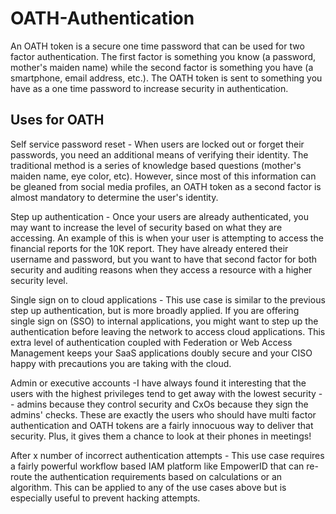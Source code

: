 # OATH-Authentication

An OATH token is a secure one time password that can be used for two factor authentication.  The first factor is something you know (a password, mother's maiden name) while the second factor is something you have (a smartphone, email address, etc.).  The OATH token is sent to something you have as a one time password to increase security in authentication.

## Uses for OATH

Self service password reset - When users are locked out or forget their passwords, you need an additional means of verifying their identity.  The traditional method is a series of knowledge based questions (mother's maiden name, eye color, etc).  However, since most of this information can be gleaned from social media profiles, an OATH token as a second factor is almost mandatory to determine the user's identity.

Step up authentication - Once your users are already authenticated, you may want to increase the level of security based on what they are accessing.  An example of this is when your user is attempting to access the financial reports for the 10K report.  They have already entered their username and password, but you want to have that second factor for both security and auditing reasons when they access a resource with a higher security level.

Single sign on to cloud applications - This use case is similar to the previous step up authentication, but is more broadly applied.  If you are offering single sign on (SSO) to internal applications, you might want to step up the authentication before leaving the network to access cloud applications.  This extra level of authentication coupled with Federation or Web Access Management keeps your SaaS applications doubly secure and your CISO happy with precautions you are taking with the cloud.

Admin or executive accounts -I have always found it interesting that the users with the highest privileges tend to get away with the lowest security  --  admins because they control security and CxOs because they sign the admins' checks.  These are exactly the users who should have multi factor authentication and OATH tokens are a fairly innocuous way to deliver that security.  Plus, it gives them a chance to look at their phones in meetings!

After x number of incorrect authentication attempts - This use case requires a fairly powerful workflow based IAM platform like EmpowerID that can re-route the authentication requirements based on calculations or an algorithm.  This can be applied to any of the use cases above but is especially useful to prevent hacking attempts.
